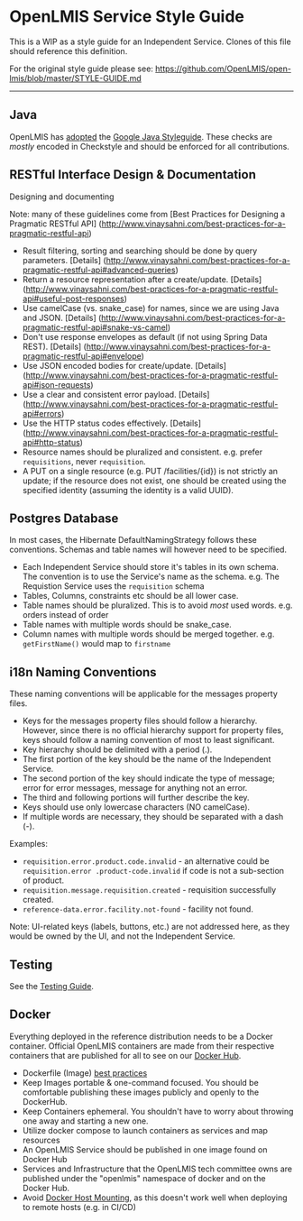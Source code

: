 # OpenLMIS Service Style Guide
This is a WIP as a style guide for an Independent Service. Clones of this file should reference 
this definition.

For the original style guide please see:
https://github.com/OpenLMIS/open-lmis/blob/master/STYLE-GUIDE.md

---

## Java
OpenLMIS has [adopted](https://groups.google.com/d/msg/openlmis-dev/CCwBglBFbpk/pY406WbkAAAJ) the
[Google Java Styleguide](https://google.github.io/styleguide/javaguide.html).  These checks are
*mostly* encoded in Checkstyle and should be enforced for all contributions.

## RESTful Interface Design & Documentation
Designing and documenting 

Note: many of these guidelines come from [Best Practices for Designing a Pragmatic RESTful API]
(http://www.vinaysahni.com/best-practices-for-a-pragmatic-restful-api)

* Result filtering, sorting and searching should be done by query parameters. [Details]
(http://www.vinaysahni.com/best-practices-for-a-pragmatic-restful-api#advanced-queries)
* Return a resource representation after a create/update. [Details]
(http://www.vinaysahni.com/best-practices-for-a-pragmatic-restful-api#useful-post-responses)
* Use camelCase (vs. snake_case) for names, since we are using Java and JSON. [Details]
(http://www.vinaysahni.com/best-practices-for-a-pragmatic-restful-api#snake-vs-camel)
* Don't use response envelopes as default (if not using Spring Data REST). [Details]
(http://www.vinaysahni.com/best-practices-for-a-pragmatic-restful-api#envelope)
* Use JSON encoded bodies for create/update. [Details]
(http://www.vinaysahni.com/best-practices-for-a-pragmatic-restful-api#json-requests)
* Use a clear and consistent error payload. [Details]
(http://www.vinaysahni.com/best-practices-for-a-pragmatic-restful-api#errors)
* Use the HTTP status codes effectively. [Details]
(http://www.vinaysahni.com/best-practices-for-a-pragmatic-restful-api#http-status)
* Resource names should be pluralized and consistent.  e.g. prefer `requisitions`, never 
`requisition`.
* A PUT on a single resource (e.g. PUT /facilities/{id}) is not strictly an update; if the 
resource does not exist, one should be created using the specified identity (assuming the 
identity is a valid UUID).

## Postgres Database
In most cases, the Hibernate DefaultNamingStrategy follows these conventions. Schemas and table 
names will however need to be specified.

* Each Independent Service should store it's tables in its own schema.  The convention is to use 
the Service's name as the schema.  e.g. The Requistion Service uses the `requisition` schema
* Tables, Columns, constraints etc should be all lower case.
* Table names should be pluralized.  This is to avoid *most* used words. e.g. orders instead of 
order
* Table names with multiple words should be snake_case.
* Column names with multiple words should be merged together.  e.g. `getFirstName()` would map to
 `firstname`

## i18n Naming Conventions
These naming conventions will be applicable for the messages property files.

* Keys for the messages property files should follow a hierarchy. However, since there is no 
official hierarchy support for property files, keys should follow a naming convention of most to 
least significant.
* Key hierarchy should be delimited with a period (.).
* The first portion of the key should be the name of the Independent Service.
* The second portion of the key should indicate the type of message; error for error messages, 
message for anything not an error.
* The third and following portions will further describe the key.
* Keys should use only lowercase characters (NO camelCase).
* If multiple words are necessary, they should be separated with a dash (-).

Examples:

* `requisition.error.product.code.invalid` - an alternative could be `requisition.error
.product-code.invalid` if code is not a sub-section of product.
* `requisition.message.requisition.created` - requisition successfully created.
* `reference-data.error.facility.not-found` - facility not found.

Note: UI-related keys (labels, buttons, etc.) are not addressed here, as they would be owned by the
UI, and not the Independent Service.

## Testing

See the [Testing Guide](TESTING.md).

## Docker <a href="#docker"></a>

Everything deployed in the reference distribution needs to be a Docker container.  Official OpenLMIS containers are made from their respective containers that are published for all to see on our [Docker Hub](https://hub.docker.com/u/openlmis/).

* Dockerfile (Image) [best practices](https://docs.docker.com/engine/userguide/eng-image/dockerfile_best-practices/)
* Keep Images portable & one-command focused.  You should be comfortable publishing these images publicly and openly to the DockerHub.
* Keep Containers ephemeral.  You shouldn't have to worry about throwing one away and starting a new one.
* Utilize docker compose to launch containers as services and map resources
* An OpenLMIS Service should be published in one image found on Docker Hub
* Services and Infrastructure that the OpenLMIS tech committee owns are published under the "openlmis" namespace of docker and on the Docker Hub.
* Avoid [Docker Host Mounting](https://docs.docker.com/engine/tutorials/dockervolumes/#/mount-a-host-directory-as-a-data-volume), as this doesn't work well when deploying to remote hosts (e.g. in CI/CD)

